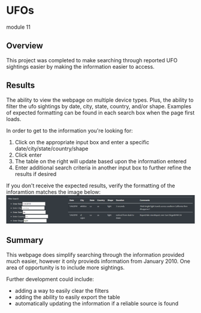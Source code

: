 # UFOs
module 11
## Overview
This project was completed to make searching through reported UFO sightings easier by making the information easier to access. 

## Results
The ability to view the webpage on multiple device types. Plus, the ability to filter the ufo sightings by date, city, state, country, and/or shape. Examples of expected formatting can be found in each search box when the page first loads. 

In order to get to the information you're looking for:
1. Click on the appropriate input box and enter a specific date/city/state/country/shape
2. Click enter
3. The table on the right will update based upon the information entered
4. Enter additional search criteria in another input box to further refine the results if desired

If you don't receive the expected results, verify the formatting of the inforamtion matches the image below:
![Example of a successful search](https://github.com/JacquelineCl/UFOs/blob/6a91b111f69b4b43f068e9e02346737ab6d69f46/static/images/example_search.PNG)

## Summary
This webpage does simplify searching through the information provided much easier, however it only provieds information from January 2010. One area of opportunity is to include more sightings. 

Further development could include:
* adding a way to easily clear the filters
* adding the ability to easily export the table
* automatically updating the information if a reliable source is found
